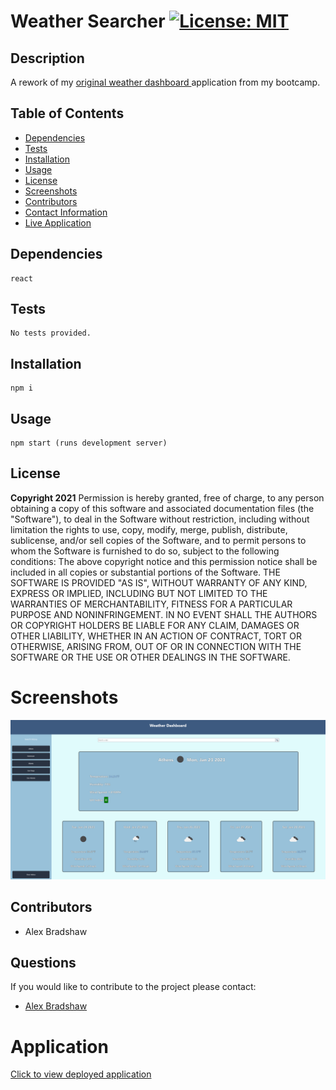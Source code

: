 # __Weather Searcher__ [![License: MIT](https://img.shields.io/badge/License-MIT-hotpink.svg)](https://opensource.org/licenses/MIT)

## __Description__
A rework of my <a href='https://github.com/alexbradshaw/Weather-Dashboard' target="_blank"> original weather dashboard </a> application from my bootcamp.

## __Table of Contents__
* [Dependencies](#dependencies)
* [Tests](#tests)
* [Installation](#installation)
* [Usage](#usage)
* [License](#license)
* [Screenshots](#screenshots)
* [Contributors](#contributors)
* [Contact Information](#questions)
* [Live Application](#application)

## __Dependencies__
    react 

## __Tests__
    No tests provided.

## __Installation__
    npm i

## __Usage__
    npm start (runs development server)
    
## __License__
__Copyright 2021__
Permission is hereby granted, free of charge, to any person obtaining a copy of this software and associated documentation files (the "Software"), to deal in the Software without restriction, including without limitation the rights to use, copy, modify, merge, publish, distribute, sublicense, and/or sell copies of the Software, and to permit persons to whom the Software is furnished to do so, subject to the following conditions:
The above copyright notice and this permission notice shall be included in all copies or substantial portions of the Software.
THE SOFTWARE IS PROVIDED "AS IS", WITHOUT WARRANTY OF ANY KIND, EXPRESS OR IMPLIED, INCLUDING BUT NOT LIMITED TO THE WARRANTIES OF MERCHANTABILITY, FITNESS FOR A PARTICULAR PURPOSE AND NONINFRINGEMENT. IN NO EVENT SHALL THE AUTHORS OR COPYRIGHT HOLDERS BE LIABLE FOR ANY CLAIM, DAMAGES OR OTHER LIABILITY, WHETHER IN AN ACTION OF CONTRACT, TORT OR OTHERWISE, ARISING FROM, OUT OF OR IN CONNECTION WITH THE SOFTWARE OR THE USE OR OTHER DEALINGS IN THE SOFTWARE.

# __Screenshots__
![Main Page](https://raw.githubusercontent.com/alexbradshaw/Weather-Searcher/main/public/assets/application.png)

## __Contributors__
* Alex Bradshaw

## __Questions__
If you would like to contribute to the project please contact: 
* [Alex Bradshaw](mailto:alexanderbradshaw5@gmail.com)

# __Application__
<a href='https://alexbradshaw.github.io/Weather-Searcher/' target="_blank">Click to view deployed application</a>
